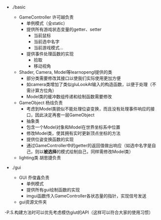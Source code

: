 - ./basic
    - GameController 许可越负责
      - 单例模式（全static）
      - 提供所有游戏状态变量的getter、setter 
        - 当前鼠标
        - 当前选中名字
        - 当前游戏模式...
       - 提供事件处理函数的实现
         - 拾取
         - 移动视角
    - Shader, Camera, Model等learnopengl提供的类
      - 部分类需要修改其接口以使我们实际使用更加方便
      - 如camera类增加了类似gluLookAt输入的构造函数，以便于处理（不需计算方位角）
      - Model类的缓冲数组传递和绘制函数需要修改
    - GameObject 杨焓负责
      - 考虑到Model类貌似不能处理位姿变换，而且没有处理事件响应的接口，因此决定再套一层GameObject
      - 抽象类
      - 包含一个Model对象和Model在世界坐标系中位置
      - 修改Model类，使其拥有实时更新顶点坐标的方法
      - 提供位姿变换函数的实现
      - 通过GameController中的getter的返回值做出响应（如选中名字是自己，则以**被选择**的模式绘制自己，同样需修改Model类）
    - lighting类 胡思捷负责
    
- ./gui
  - GUI 乔俊鑫负责
    - 单例模式
    - 提供所有gui绘制函数的实现
    - imgui函数传入GameController各状态量的指针，实现信号发送
  - gui资源文件夹

-P.S.构建方法时可以优先考虑模仿glut的API（这样可以符合大家的使用习惯）
